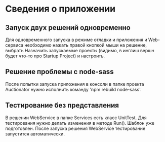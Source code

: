 # Сведения о приложении
## Запуск двух решений одновременно
Для одновременного запуска в режиме отладки и приложения и Web-сервиса необходимо нажать правой кнопкой мыши на решение, выбрать Назначить запускаемые проекты (видимо, в инглиш вершн будет что-то про Startup Project) и настроить.
## Решение проблемы с node-sass
После попытки запуска приложения в консоли в папке проекта Auctionator нужно исполнить команду 'npm rebuild node-sass'.
## Тестирование без представления
В решении WebService в папке Services есть класс UnitTest. Для тестирования нужно делать изменения в методе Run(). Шаблон уже подготовлен.
После запуска решения WebService тестирование запустится автоматически.